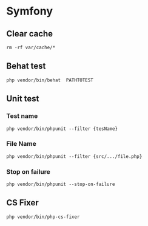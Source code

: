 
# Symfony
## Clear cache
```rm -rf var/cache/*```
## Behat test
```php vendor/bin/behat  PATHTOTEST```
## Unit test 
### Test name
```php vendor/bin/phpunit --filter {tesName}```
### File Name
```php vendor/bin/phpunit --filter {src/.../file.php} ```
### Stop on failure
```php vendor/bin/phpunit --stop-on-failure```

## CS Fixer
```php vendor/bin/php-cs-fixer```
